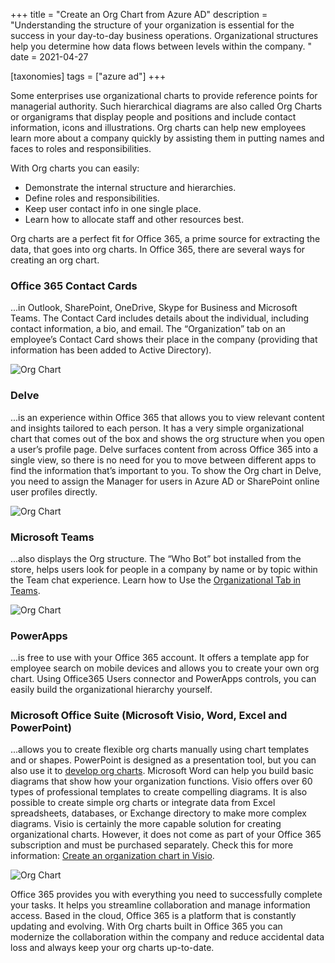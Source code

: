 +++
title = "Create an Org Chart from Azure AD"
description = "Understanding the structure of your organization is essential for the success in your day-to-day business operations. Organizational structures help you determine how data flows between levels within the company. "
date = 2021-04-27

[taxonomies]
tags = ["azure ad"]
+++

Some enterprises use organizational charts to provide reference points for managerial authority. Such hierarchical diagrams are also called Org Charts or organigrams that display people and positions and include contact information, icons and illustrations. Org charts can help new employees learn more about a company quickly by assisting them in putting names and faces to roles and responsibilities.

With Org charts you can easily:

* Demonstrate the internal structure and hierarchies.
* Define roles and responsibilities.
* Keep user contact info in one single place.
* Learn how to allocate staff and other resources best.

Org charts are a perfect fit for Office 365, a prime source for extracting the data, that goes into org charts. In Office 365, there are several ways for creating an org chart.

### Office 365 Contact Cards

...in Outlook, SharePoint, OneDrive, Skype for Business and Microsoft Teams. The Contact Card includes details about the individual, including contact information, a bio, and email. The “Organization” tab on an employee’s Contact Card shows their place in the company (providing that information has been added to Active Directory). 

![Org Chart](/img/org1.png)

### Delve

...is an experience within Office 365 that allows you to view relevant content and insights tailored to each person. It has a very simple organizational chart that comes out of the box and shows the org structure when you open a user’s profile page. Delve surfaces content from across Office 365 into a single view, so there is no need for you to move between different apps to find the information that’s important to you. To show the Org chart in Delve, you need to assign the Manager for users in Azure AD or SharePoint online user profiles directly.

![Org Chart](/img/org2.png)

### Microsoft Teams 

...also displays the Org structure. The “Who Bot” bot installed from the store, helps users look for people in a company by name or by topic within the Team chat experience. Learn how to Use the [Organizational Tab in Teams](https://support.microsoft.com/en-us/office/use-the-organization-tab-in-teams-ff02568b-290a-46d6-ae7a-cda22f723894).

![Org Chart](/img/org3.png)

### PowerApps 

...is free to use with your Office 365 account. It offers a template app for employee search on mobile devices and allows you to create your own org chart. Using Office365 Users connector and PowerApps controls, you can easily build the organizational hierarchy yourself.

### Microsoft Office Suite (Microsoft Visio, Word, Excel and PowerPoint) 

...allows you to create flexible org charts manually using chart templates and or shapes. PowerPoint is designed as a presentation tool, but you can also use it to [develop org charts](https://support.office.com/en-us/article/create-an-organization-chart-9b51f667-11b7-4971-a757-a08a36684ee6).  Microsoft Word can help you build basic diagrams that show how your organization functions. Visio offers over 60 types of professional templates to create compelling diagrams. It is also possible to create simple org charts or integrate data from Excel spreadsheets, databases, or Exchange directory to make more complex diagrams. Visio is certainly the more capable solution for creating organizational charts. However, it does not come as part of your Office 365 subscription and must be purchased separately. Check this for more information: [Create an organization chart in Visio](https://support.microsoft.com/en-us/office/create-an-organization-chart-in-visio-abb3dd17-2692-439f-9945-3a015767d96a).

![Org Chart](/img/org4.png)

Office 365 provides you with everything you need to successfully complete your tasks. It helps you streamline collaboration and manage information access. Based in the cloud, Office 365 is a platform that is constantly updating and evolving. With Org charts built in Office 365 you can modernize the collaboration within the company and reduce accidental data loss and always keep your org charts up-to-date.